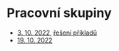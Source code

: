 # Pracovní skupiny

* [3. 10. 2022](2022-10-03.md), [řešení příkladů](2022-10-03_reseni.md)
* [19. 10. 2022](2022-10-19.md)
